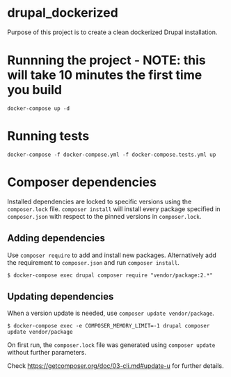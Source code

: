# drupal_dockerized

Purpose of this project is to create a clean dockerized Drupal installation.


# Runnning the project - NOTE: this will take 10 minutes the first time you build
`docker-compose up -d`



# Running tests
`docker-compose -f docker-compose.yml -f docker-compose.tests.yml up`

# Composer dependencies

Installed dependencies are locked to specific versions using the `composer.lock` file. `composer install` will install every package specified in `composer.json` with respect to the pinned versions in `composer.lock`.

## Adding dependencies

Use `composer require` to add and install new packages. Alternatively add the requirement to `composer.json` and run `composer install`.

```
$ docker-compose exec drupal composer require "vendor/package:2.*"
```

## Updating dependencies

When a version update is needed, use `composer update vendor/package`. 

```
$ docker-compose exec -e COMPOSER_MEMORY_LIMIT=-1 drupal composer update vendor/package
```

On first run, the `composer.lock` file was generated using `composer update` without further parameters.

Check https://getcomposer.org/doc/03-cli.md#update-u for further details.
